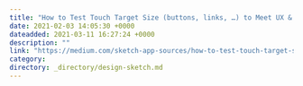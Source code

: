 ```yaml
---
title: "How to Test Touch Target Size (buttons, links, …) to Meet UX & Accessibility Standards in 4 Steps"
date: 2021-02-03 14:05:30 +0000
dateadded: 2021-03-11 16:27:24 +0000
description: ""
link: "https://medium.com/sketch-app-sources/how-to-test-touch-target-size-buttons-links-to-meet-ux-accessibility-standards-in-4-steps-f1efead7590?source=rss----d23119b14977---4"
category:
directory: _directory/design-sketch.md
---
```

